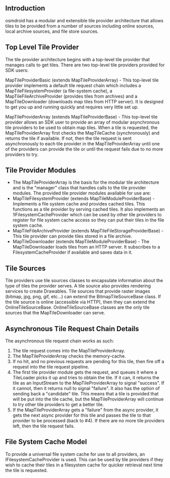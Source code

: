## Introduction

osmdroid has a modular and extensible tile provider architecture that allows tiles to be provided from a number of sources including online sources, local archive sources, and file store sources.

## Top Level Tile Provider

The tile provider architecture begins with a top-level tile provider that manages calls to get tiles. There are two top-level tile providers provided for SDK users:

MapTileProviderBasic (extends MapTileProviderArray) - This top-level tile provider implements a default tile request chain which includes a MapTileFilesystemProvider (a file-system cache), a MapTileFileArchiveProvider (provides tiles from archives) and a MapTileDownloader (downloads map tiles from HTTP server). It is designed to get you up and running quickly and requires very little set up.

MapTileProviderArray (extends MapTileProviderBase) - This top-level tile provider allows an SDK user to provide an array of modular asynchronous tile providers to be used to obtain map tiles. When a tile is requested, the MapTileProviderArray first checks the MapTileCache (synchronously) and returns the tile if available. If not, then the tile request is sent asynchronously to each tile provider in the MapTileProviderArray until one of the providers can provide the tile or until the request fails due to no more providers to try.

## Tile Provider Modules

* The MapTileProviderArray is the basis for the modular tile architecture and is the "manager" class that handles calls to the tile provider modules. The provided tile provider modules available for use are:
* MapTileFilesystemProvider (extends MapTileModuleProviderBase) - Implements a file system cache and provides cached tiles. This functions as a tile provider by serving cached tiles. It also implements an !IFilesystemCacheProvider which can be used by other tile providers to register for file system cache access so they can put their tiles in the file system cache.
* MapTileFileArchiveProvider (extends MapTileFileStorageProviderBase) - This tile provider can provide tiles stored in a file archive.
* MapTileDownloader (extends MapTileModuleProviderBase) - The MapTileDownloader loads tiles from an HTTP server. It subscribes to a FilesystemCacheProvider if available and saves data in it.

## Tile Sources

Tile providers use tile sources classes to encapsulate information about the type of tiles the provider serves. A tile source also provides rendering services to create Drawables. Tile sources that provide raster images (bitmap, jpg, png, gif, etc...) can extend the BitmapTileSourceBase class. If the tile source is online (accessible via HTTP), then they can extend the OnlineTileSourceBase. OnlineTileSourceBase classes are the only tile sources that the MapTileDownloader can serve.

## Asynchronous Tile Request Chain Details

The asynchronous tile request chain works as such:

1. The tile request comes into the MapTileProviderArray.
2. The MapTileProviderArray checks the memory-cache.
3. If no hit, and no previous requests are pending for this tile, then fire off a request into the tile request pipeline.
4. The first tile provider module gets the request, and queues it where a TileLoader picks it up and tries to obtain the tile. If it can, it returns the tile as an InputStream to the MapTileProviderArray to signal "success". If it cannot, then it returns null to signal "failure". It also has the option of sending back a "candidate" tile. This means that a tile is provided that will be put into the tile cache, but the  MapTileProviderArray will continue to try other tile providers to get a better tile.
5. If the MapTileProviderArray gets a "failure" from the async provider, it gets the next async provider for this tile and passes the tile to that provider to be processed (back to #4). If there are no more tile providers left, then the tile request fails.

## File System Cache Model

To provide a universal file system cache for use to all providers, an IFilesystemCacheProvider is used. This can be used by tile providers if they wish to cache their tiles in a filesystem cache for quicker retrieval next time the tile is requested.